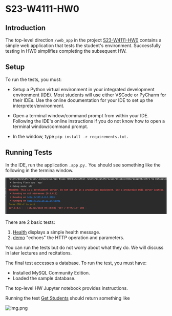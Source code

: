# S23-W4111-HW0

## Introduction

The top-level direction ```/web_app``` in the project 
[S23-W4111-HW0](https://github.com/donald-f-ferguson/S23-W4111-HW0) contains
a simple web application that tests the student's environment. Successfully testing
in HW0 simplifies completing the subsequent HW.

## Setup

To run the tests, you must:

- Setup a Python virtual environment in your integrated development environment (IDE).
Most students will use either VSCode or PyCharm for their IDEs. Use the online
documentation for your IDE to set up the interpreter/environment.


- Open a terminal window/command prompt from within your IDE. Following the IDE's
online instructions if you do not know how to open a terminal window/command
prompt.


- In the window, type ```pip install -r requirements.txt.```

## Running Tests

In the IDE, run the application ```.app.py.``` You should see something like the
following in the termina window.

<img src="static/img.png">

There are 2 basic tests:

1. [Health](./health) displays a simple health message.
2. [demo](./api/demo) "echoes" the HTTP operation and parameters.

You can run the tests but do not worry about what they do. We will discuss
in later lectures and recitations.

The final test accesses a database. To run the test, you must have:
- Installed MySQL Community Edition.
- Loaded the sample database.

The top-level HW Jupyter notebook provides instructions.

Running the test [Get Students](./api/students) should return something like

![img.png](/static/img2.png)